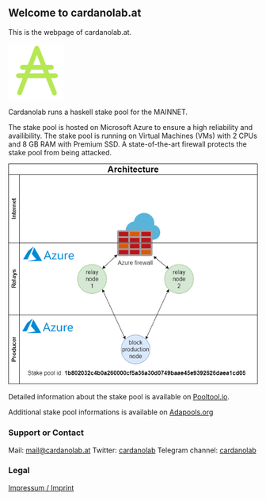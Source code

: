 ## Welcome to cardanolab.at

This is the webpage of cardanolab.at.

![](ada.png)

Cardanolab runs a haskell stake pool for the MAINNET.

The stake pool is hosted on Microsoft Azure to ensure a high reliability and availibility. The stake pool is running on Virtual Machines (VMs) with 2 CPUs and 8 GB RAM with Premium SSD. A state-of-the-art firewall protects the stake pool from being attacked.

![](cardano-node.png)

Detailed information about the stake pool is available on [Pooltool.io](https://pooltool.io/pool/1b802032c4b0a260000cf5a36a30d0749baae45e9392626daea1cd05/blocks).

Additional stake pool informations is available on [Adapools.org](https://adapools.org/pool/1b802032c4b0a260000cf5a36a30d0749baae45e9392626daea1cd05)

### Support or Contact

Mail: [mail@cardanolab.at](mailto:mail@cardanolab.at)
Twitter: [cardanolab](https://twitter.com/cardanolab)
Telegram channel: [cardanolab](https://t.me/cardanolab)

### Legal
[Impressum / Imprint](https://cardanolab.at/impressum.html)
